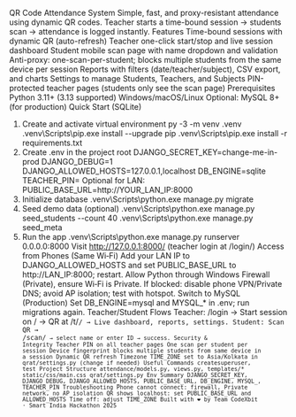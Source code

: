 QR Code Attendance System
Simple, fast, and proxy-resistant attendance using dynamic QR codes. Teacher starts a time-bound session → students scan → attendance is logged instantly.
Features
Time-bound sessions with dynamic QR (auto-refresh)
Teacher one-click start/stop and live session dashboard
Student mobile scan page with name dropdown and validation
Anti-proxy: one-scan-per-student; blocks multiple students from the same device per session
Reports with filters (date/teacher/subject), CSV export, and charts
Settings to manage Students, Teachers, and Subjects
PIN-protected teacher pages (students only see the scan page)
Prerequisites
Python 3.11+ (3.13 supported)
Windows/macOS/Linux
Optional: MySQL 8+ (for production)
Quick Start (SQLite)
1) Create and activate virtual environment
py -3 -m venv .venv
.venv\Scripts\pip.exe install --upgrade pip
.venv\Scripts\pip.exe install -r requirements.txt
2) Create .env in the project root
DJANGO_SECRET_KEY=change-me-in-prod
DJANGO_DEBUG=1
DJANGO_ALLOWED_HOSTS=127.0.0.1,localhost
DB_ENGINE=sqlite
TEACHER_PIN=
Optional for LAN: PUBLIC_BASE_URL=http://YOUR_LAN_IP:8000
3) Initialize database
.venv\Scripts\python.exe manage.py migrate
4) Seed demo data (optional)
.venv\Scripts\python.exe manage.py seed_students --count 40
.venv\Scripts\python.exe manage.py seed_meta
5) Run the app
.venv\Scripts\python.exe manage.py runserver 0.0.0.0:8000
Visit http://127.0.0.1:8000/ (teacher login at /login/)
Access from Phones (Same Wi‑Fi)
Add your LAN IP to DJANGO_ALLOWED_HOSTS and set PUBLIC_BASE_URL to http://LAN_IP:8000; restart.
Allow Python through Windows Firewall (Private), ensure Wi‑Fi is Private.
If blocked: disable phone VPN/Private DNS; avoid AP isolation; test with hotspot.
Switch to MySQL (Production)
Set DB_ENGINE=mysql and MYSQL_* in .env; run migrations again.
Teacher/Student Flows
Teacher: /login → Start session on / → QR at /t/<code>/ → Live dashboard, reports, settings.
Student: Scan QR → /scan/<code> → select name or enter ID → success.
Security & Integrity
Teacher PIN on all teacher pages
One scan per student per session
Device fingerprint blocks multiple students from same device in a session
Dynamic QR refresh
Timezone
TIME_ZONE set to Asia/Kolkata in qrat/settings.py (change if needed)
Useful Commands
createsuperuser, test
Project Structure
attendance/models.py, views.py, templates/*
static/css/main.css
qrat/settings.py
Env Summary
DJANGO_SECRET_KEY, DJANGO_DEBUG, DJANGO_ALLOWED_HOSTS, PUBLIC_BASE_URL, DB_ENGINE, MYSQL_, TEACHER_PIN
Troubleshooting
Phone cannot connect: firewall, Private network, no AP isolation
QR shows localhost: set PUBLIC_BASE_URL and ALLOWED_HOSTS
Time off: adjust TIME_ZONE
Built with ❤️ by Team CodeXbit · Smart India Hackathon 2025
